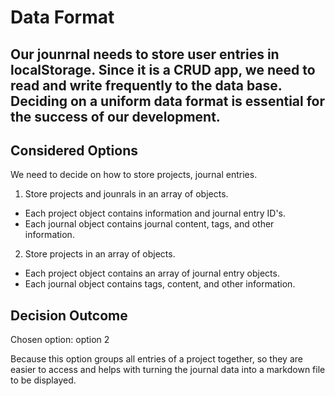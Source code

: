 # Data Format

## Our jounrnal needs to store user entries in localStorage. Since it is a CRUD app, we need to read and write frequently to the data base. Deciding on a uniform data format is essential for the success of our development.


## Considered Options

We need to decide on how to store projects, journal entries.
1. Store projects and jounrals in an array of objects.
  * Each project object contains information and journal entry ID's.
  * Each journal object contains journal content, tags, and other information.
2. Store projects in an array of objects.
  * Each project object contains an array of journal entry objects.
  * Each journal object contains tags, content, and other information.

## Decision Outcome

Chosen option: option 2

Because this option groups all entries of a project together, so they are easier to access and helps with turning the journal data into a markdown file to be displayed.
